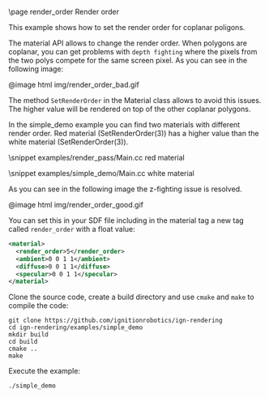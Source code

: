 \page render_order Render order

This example shows how to set the render order for coplanar poligons.

The material API allows to change the render order. When polygons are coplanar, you can get problems
with `depth fighting` where the pixels from the two polys compete for the same screen pixel. As you
can see in the following image:

@image html img/render_order_bad.gif

The method `SetRenderOrder` in the Material class allows to avoid this issues. The higher value will
be rendered on top of the other coplanar polygons.

In the simple_demo example you can find two materials with different render order. Red material (SetRenderOrder(3))
has a higher value than the white material (SetRenderOrder(3)).

\snippet examples/render_pass/Main.cc red material

\snippet examples/simple_demo/Main.cc white material

As you can see in the following image the z-fighting issue is resolved.

@image html img/render_order_good.gif

You can set this in your SDF file including in the material tag a new tag called `render_order` with
a float value:

```xml
<material>
  <render_order>5</render_order>
  <ambient>0 0 1 1</ambient>
  <diffuse>0 0 1 1</diffuse>
  <specular>0 0 1 1</specular>
</material>
```

Clone the source code, create a build directory and use `cmake` and `make` to compile the code:

```{.sh}
git clone https://github.com/ignitionrobotics/ign-rendering
cd ign-rendering/examples/simple_demo
mkdir build
cd build
cmake ..
make
```

Execute the example:

```{.sh}
./simple_demo
```
